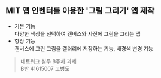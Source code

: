  ## MIT 앱 인벤터를 이용한 '그림 그리기' 앱 제작
 * 기본 기능  
 다양한 색상을 선택하여 캔버스와 사진에 그림을 그리는 앱  
 * 향상 기능    
 캔버스에 그린 그림을 갤러리에 저장하는 기능, 배경색 변경 기능    
 >네트워크 실무 8주차 과제   
 >B반 41615007 고병도
